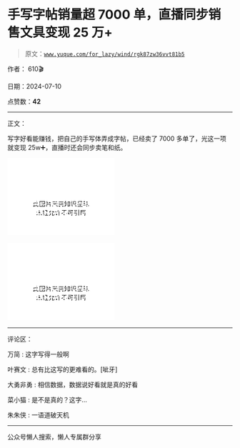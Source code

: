 # 手写字帖销量超 7000 单，直播同步销售文具变现 25 万+

> 原文：[`www.yuque.com/for_lazy/wind/rgk87zw36vvt81b5`](https://www.yuque.com/for_lazy/wind/rgk87zw36vvt81b5)

作者： 610🎬

日期：2024-07-10

点赞数：**42**

* * *

正文：

写字好看能赚钱，把自己的手写体弄成字帖，已经卖了 7000 多单了，光这一项就变现 25w➕，直播时还会同步卖笔和纸。

![](img/f74ef32d476aa19bd8a7f9d546e3c2ff.png "None")

![](img/4d5f92ee4a66b124623bcc69f5fbf0ae.png "None")

* * *

评论区：

万简 : 这字写得一般啊

叶赛文 : 总有比这写的更难看的。[呲牙]

大勇非勇 : 相信数据，数据说好看就是真的好看

菜小猫 : 是不是真的？这字…

朱朱侠 : 一语道破天机

* * *

公众号懒人搜索，懒人专属群分享